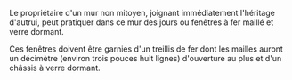   
 Le propriétaire d'un mur non mitoyen, joignant immédiatement l'héritage d'autrui, peut pratiquer dans ce mur des jours ou fenêtres à fer maillé et verre dormant.   

  
 Ces fenêtres doivent être garnies d'un treillis de fer dont les mailles auront un décimètre (environ trois pouces huit lignes) d'ouverture au plus et d'un châssis à verre dormant.  
